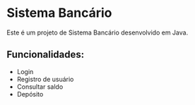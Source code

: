 # Sistema Bancário
Este é um projeto de Sistema Bancário desenvolvido em Java.

## Funcionalidades:
- Login
- Registro de usuário
- Consultar saldo
- Depósito
